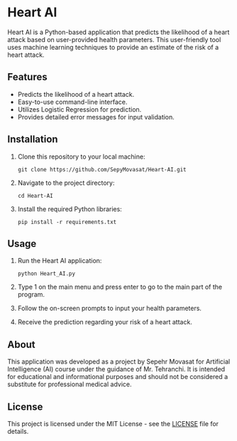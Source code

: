 # Heart AI

Heart AI is a Python-based application that predicts the likelihood of a heart attack based on user-provided health parameters. This user-friendly tool uses machine learning techniques to provide an estimate of the risk of a heart attack.

## Features

- Predicts the likelihood of a heart attack.
- Easy-to-use command-line interface.
- Utilizes Logistic Regression for prediction.
- Provides detailed error messages for input validation.

## Installation

1. Clone this repository to your local machine:

   ```
   git clone https://github.com/SepyMovasat/Heart-AI.git
   ```
2. Navigate to the project directory:

   ```
   cd Heart-AI
   ```
3. Install the required Python libraries:

   ```
   pip install -r requirements.txt
   ```

## Usage

1. Run the Heart AI application:
   ```
   python Heart_AI.py
   ```
2. Type 1 on the main menu and press enter to go to the main part of the program.
   
3. Follow the on-screen prompts to input your health parameters.

4. Receive the prediction regarding your risk of a heart attack.

## About
This application was developed as a project by Sepehr Movasat for Artificial Intelligence (AI) course under the guidance of Mr. Tehranchi. It is intended for educational and informational purposes and should not be considered a substitute for professional medical advice.
   
## License
This project is licensed under the MIT License - see the [LICENSE](https://github.com/SepyMovasat/Heart-AI/blob/master/LICENSE) file for details.

